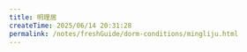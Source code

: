 ```yaml
---
title: 明理居
createTime: 2025/06/14 20:31:28
permalink: /notes/freshGuide/dorm-conditions/mingliju.html
---
```

